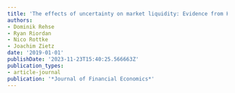 ```yaml
---
title: 'The effects of uncertainty on market liquidity: Evidence from Hurricane Sandy'
authors:
- Dominik Rehse
- Ryan Riordan
- Nico Rottke
- Joachim Zietz
date: '2019-01-01'
publishDate: '2023-11-23T15:40:25.566663Z'
publication_types:
- article-journal
publication: '*Journal of Financial Economics*'
---
```

